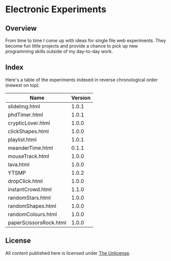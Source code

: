 # Electronic Experiments

## Overview

From time to time I come up with ideas for single file web experiments. They become fun little projects and provide a chance to pick up new programming skills outside of my day-to-day work.

## Index

Here's a table of the experiments indexed in reverse chronological order (newest on top).

Name | Version
---- | -------
slideImg.html | 1.0.1
phdTimer.html | 1.0.1
crypticLover.html | 1.0.0
clickShapes.html | 1.0.0
playlist.html | 1.0.1
meanderTime.html | 0.1.1
mouseTrack.html | 1.0.0
lava.html | 1.0.0
YTSMP | 1.0.2
dropClick.html | 1.0.0
instantCrowd.html | 1.1.0
randomStars.html | 1.0.0
randomShapes.html | 1.0.0
randomColours.html | 1.0.0
paperScissorsRock.html | 1.0.0

## License
All content published here is licensed under [The Unlicense](http://unlicense.org/).